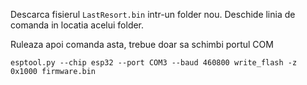Descarca fisierul ``LastResort.bin`` intr-un folder nou. Deschide linia de comanda in locatia acelui folder.

Ruleaza apoi comanda asta, trebue doar sa schimbi portul COM 

```esptool.py --chip esp32 --port COM3 --baud 460800 write_flash -z 0x1000 firmware.bin```
